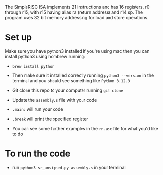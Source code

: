 The SimpleRISC ISA implements 21 instructions and has 16 registers, r0 through r15, with r15 having alias ra (return address) and r14 sp. The program uses 32 bit memory addressing for load and store operations.


# Set up
Make sure you have python3 installed
If you're using mac then you can install python3 using hombrew running:
- `brew install python` 
- Then make sure it installed correctly running `python3 --version` in the terminal and you should see something like `Python 3.12.3`

- Git clone this repo to your computer running `git clone `
- Update the `assembly.s` file with your code
- `.main:` will run your code
- `.break` will print the specified register

- You can see some further examples in the `rn.asc` file for what you'd like to do

# To run the code
- run `python3 sr_unsigned.py assembly.s` in your terminal
 